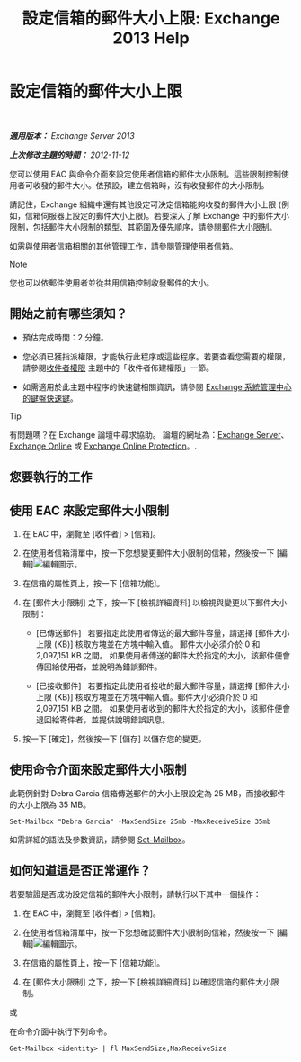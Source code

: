 ﻿---
title: '設定信箱的郵件大小上限: Exchange 2013 Help'
TOCTitle: 設定信箱的郵件大小上限
ms:assetid: d1220685-14c0-4c4f-abb2-3920f3046212
ms:mtpsurl: https://technet.microsoft.com/zh-tw/library/Bb124708(v=EXCHG.150)
ms:contentKeyID: 50554064
ms.date: 01/12/2018
mtps_version: v=EXCHG.150
ms.translationtype: HT
---

# 設定信箱的郵件大小上限

 

_**適用版本：** Exchange Server 2013_

_**上次修改主題的時間：** 2012-11-12_

您可以使用 EAC 與命令介面來設定使用者信箱的郵件大小限制。這些限制控制使用者可收發的郵件大小。依預設，建立信箱時，沒有收發郵件的大小限制。

請記住，Exchange 組織中還有其他設定可決定信箱能夠收發的郵件大小上限 (例如，信箱伺服器上設定的郵件大小上限)。若要深入了解 Exchange 中的郵件大小限制，包括郵件大小限制的類型、其範圍及優先順序，請參閱[郵件大小限制](message-size-limits-exchange-2013-help.md)。

如需與使用者信箱相關的其他管理工作，請參閱[管理使用者信箱](https://docs.microsoft.com/zh-tw/exchange/recipients-in-exchange-online/manage-user-mailboxes/manage-user-mailboxes)。


> [!NOTE]  
> 您也可以依郵件使用者並從共用信箱控制收發郵件的大小。




## 開始之前有哪些須知？

  - 預估完成時間：2 分鐘。

  - 您必須已獲指派權限，才能執行此程序或這些程序。若要查看您需要的權限，請參閱[收件者權限](recipients-permissions-exchange-2013-help.md) 主題中的「收件者佈建權限」一節。

  - 如需適用於此主題中程序的快速鍵相關資訊，請參閱 [Exchange 系統管理中心的鍵盤快速鍵](keyboard-shortcuts-in-the-exchange-admin-center-exchange-online-protection-help.md)。


> [!TIP]  
> 有問題嗎？在 Exchange 論壇中尋求協助。 論壇的網址為：<a href="https://go.microsoft.com/fwlink/p/?linkid=60612">Exchange Server</a>、 <a href="https://go.microsoft.com/fwlink/p/?linkid=267542">Exchange Online</a> 或 <a href="https://go.microsoft.com/fwlink/p/?linkid=285351">Exchange Online Protection</a>。.




## 您要執行的工作

## 使用 EAC 來設定郵件大小限制

1.  在 EAC 中，瀏覽至 \[收件者\] \> \[信箱\]。

2.  在使用者信箱清單中，按一下您想變更郵件大小限制的信箱，然後按一下 \[編輯\]![編輯圖示](images/JJ218640.6f53ccb2-1f13-4c02-bea0-30690e6ea71d(EXCHG.150).gif "編輯圖示")。

3.  在信箱的屬性頁上，按一下 \[信箱功能\]。

4.  在 \[郵件大小限制\] 之下，按一下 \[檢視詳細資料\] 以檢視與變更以下郵件大小限制：
    
      - \[已傳送郵件\]   若要指定此使用者傳送的最大郵件容量，請選擇 \[郵件大小上限 (KB)\] 核取方塊並在方塊中輸入值。 郵件大小必須介於 0 和 2,097,151 KB 之間。 如果使用者傳送的郵件大於指定的大小，該郵件便會傳回給使用者，並說明為錯誤郵件。
    
      - \[已接收郵件\]   若要指定此使用者接收的最大郵件容量，請選擇 \[郵件大小上限 (KB)\] 核取方塊並在方塊中輸入值。郵件大小必須介於 0 和 2,097,151 KB 之間。 如果使用者收到的郵件大於指定的大小，該郵件便會退回給寄件者，並提供說明錯誤訊息。

5.  按一下 \[確定\]，然後按一下 \[儲存\] 以儲存您的變更。

## 使用命令介面來設定郵件大小限制

此範例針對 Debra Garcia 信箱傳送郵件的大小上限設定為 25 MB，而接收郵件的大小上限為 35 MB。

    Set-Mailbox "Debra Garcia" -MaxSendSize 25mb -MaxReceiveSize 35mb

如需詳細的語法及參數資訊，請參閱 [Set-Mailbox](https://technet.microsoft.com/zh-tw/library/bb123981\(v=exchg.150\))。

## 如何知道這是否正常運作？

若要驗證是否成功設定信箱的郵件大小限制，請執行以下其中一個操作：

1.  在 EAC 中，瀏覽至 \[收件者\] \> \[信箱\]。

2.  在使用者信箱清單中，按一下您想確認郵件大小限制的信箱，然後按一下 \[編輯\]![編輯圖示](images/JJ218640.6f53ccb2-1f13-4c02-bea0-30690e6ea71d(EXCHG.150).gif "編輯圖示")。

3.  在信箱的屬性頁上，按一下 \[信箱功能\]。

4.  在 \[郵件大小限制\] 之下，按一下 \[檢視詳細資料\] 以確認信箱的郵件大小限制。

或

在命令介面中執行下列命令。

    Get-Mailbox <identity> | fl MaxSendSize,MaxReceiveSize


